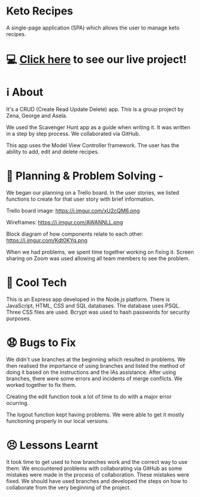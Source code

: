 # Keto Recipes
A single-page application (SPA) which allows the user to manage keto recipes.

# :computer: [Click here](https://infinite-wildwood-14300.herokuapp.com/) to see our live project!

# :information_source: About 
It's a CRUD (Create Read Update Delete) app. This is a group project by Zena, George and Asela. 

We used the Scavenger Hunt app as a guide when writing it. It was written in a step by step process. We collaborated via GitHub.

This app uses the Model View Controller framework. The user has the ability to add, edit and delete recipes. 

# :pencil: Planning & Problem Solving -
We began our planning on a Trello board. In the user stories, we listed functions to create for that user story with brief information. 

Trello board image:
https://i.imgur.com/xU2cQM6.png

Wireframes: 
https://i.imgur.com/AWANNLL.png 

Block diagram of how components relate to each other:
https://i.imgur.com/Kdt0KYq.png

When we had problems, we spent time together working on fixing it. Screen sharing on Zoom was used allowing all team members to see the problem.

# :rocket: Cool Tech 
This is an Express app developed in the Node.js platform. There is JavaScript, HTML, CSS and SQL databases. The database uses PSQL. Three CSS files are used. Bcrypt was used to hash passwords for security purposes.

# :anguished: Bugs to Fix 
We didn't use branches at the beginning which resulted in problems. We then realised the importance of using branches and listed the method of doing it based on the instructions and the IAs assistance. After using branches, there were some errors and  incidents of merge conflicts. We worked together to fix them. 

Creating the edit function took a lot of time to do with a major error ocurring. 

The logout function kept having problems. We were able to get it mostly functioning properly in our local versions.   

# :persevere: Lessons Learnt 
It took time to get used to how branches work and the correct way to use them. We encountered problems with collaborating via GitHub as some mistakes were made in the process of collaboration. These mistakes were fixed. We should have used branches and developed the steps on how to collaborate from the very beginning of the project.  